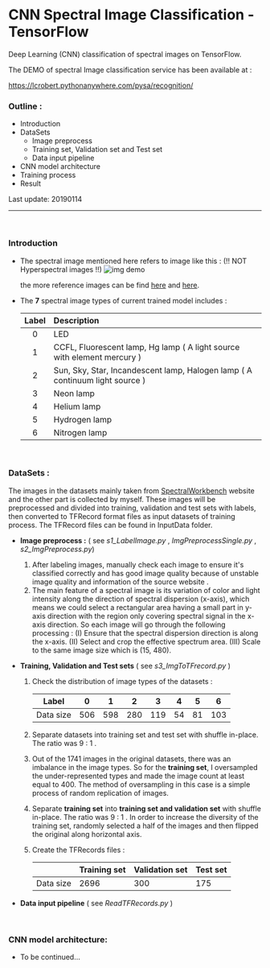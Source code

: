 # CNN Spectral Image Classification - TensorFlow
Deep Learning (CNN) classification of spectral images on TensorFlow.

The DEMO of spectral Image classification service has been available at :

 https://lcrobert.pythonanywhere.com/pysa/recognition/

### Outline :

* Introduction
* DataSets
   - Image preprocess
   - Training set, Validation set and Test set 
   - Data input pipeline
* CNN model architecture
* Training process
* Result

Last update: 20190114

------

<br>

### Introduction 

* The spectral image mentioned here refers to image like this :  (!! NOT Hyperspectral images !!)
   ![](https://lcrobert.pythonanywhere.com/static/img/Sun_600_300.jpg "img demo")

   the more reference images can be find [here](https://spectralworkbench.org/) and [here](https://lcrobert.pythonanywhere.com/pysa/).

* The **7** spectral image types of current trained model includes : 

   | Label | Description |
   | :---: | :---------- |
   |   0   | LED |
   |   1   | CCFL, Fluorescent lamp, Hg lamp  ( A light source with element mercury ) |
   |   2   | Sun, Sky, Star, Incandescent lamp, Halogen lamp  ( A continuum light source ) |
   |   3   | Neon lamp |
   |   4   | Helium lamp |
   |   5   | Hydrogen lamp |
   |   6   | Nitrogen lamp |

 <br>

### DataSets :

The images in the datasets mainly taken from [SpectralWorkbench](https://spectralworkbench.org/) website and the other part is collected by myself. These images will be preprocessed and divided into training, validation and test sets with labels, then converted to TFRecord format files as input datasets of training process. The TFRecord files can be found in InputData folder. 

* **Image preprocess :**  ( see  *s1_LabelImage.py*  , *ImgPreprocessSingle.py* , *s2_ImgPreprocess.py*)

    1. After labeling  images,  manually check each image to ensure it's classified correctly and has good image quality because of unstable image quality and information of the source website . 
    2. The main feature of a spectral image is its variation of color and light intensity along the direction of spectral dispersion (x-axis), which means we could select a rectangular area having a small part in y-axis direction with the region only covering spectral signal in the x-axis direction. So each image will go through the following processing : (I) Ensure that the spectral dispersion direction is along the x-axis. (II) Select and crop the effective spectrum area.  (III) Scale to the same image size which is  (15, 480). 

* **Training, Validation and Test sets**   ( see  *s3_ImgToTFrecord.py* )

    1. Check the distribution of image types of the datasets : 

       |   Label   |  0   |  1   |  2   |  3   |  4   |  5   |  6   |
       | :-------: | :--: | :--: | :--: | :--: | :--: | :--: | :--: |
       | Data size | 506  | 598  | 280  | 119  |  54  |  81  | 103  |

    2. Separate datasets into training set and test set with shuffle in-place. The ratio was 9 : 1 .

    3. Out of the 1741 images in the original datasets, there was an imbalance in the image types. So for the **training set**,  I oversampled the under-represented types and made the image count at least equal to 400. The method of oversampling in this case is a simple process of random replication of images.

    4. Separate **training set** into **training set and validation set** with shuffle in-place. The ratio  was 9 : 1 .  In order to increase the diversity of the training set,  randomly selected a half of the images and then flipped the original along horizontal axis.

    5. Create the TFRecords files :

       |           | Training set | Validation set | Test set |
       | --------- | ------------ | -------------- | -------- |
       | Data size | 2696         | 300            | 175      |

* **Data input pipeline**   ( see  *ReadTFRecords.py* )

<br>

### CNN model architecture: 

- To be continued...<br>

  



   
